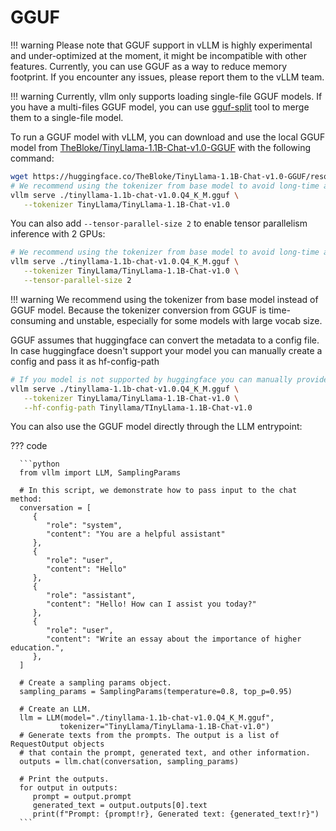 # GGUF

!!! warning
    Please note that GGUF support in vLLM is highly experimental and under-optimized at the moment, it might be incompatible with other features. Currently, you can use GGUF as a way to reduce memory footprint. If you encounter any issues, please report them to the vLLM team.

!!! warning
    Currently, vllm only supports loading single-file GGUF models. If you have a multi-files GGUF model, you can use [gguf-split](https://github.com/ggerganov/llama.cpp/pull/6135) tool to merge them to a single-file model.

To run a GGUF model with vLLM, you can download and use the local GGUF model from [TheBloke/TinyLlama-1.1B-Chat-v1.0-GGUF](https://huggingface.co/TheBloke/TinyLlama-1.1B-Chat-v1.0-GGUF) with the following command:

```bash
wget https://huggingface.co/TheBloke/TinyLlama-1.1B-Chat-v1.0-GGUF/resolve/main/tinyllama-1.1b-chat-v1.0.Q4_K_M.gguf
# We recommend using the tokenizer from base model to avoid long-time and buggy tokenizer conversion.
vllm serve ./tinyllama-1.1b-chat-v1.0.Q4_K_M.gguf \
   --tokenizer TinyLlama/TinyLlama-1.1B-Chat-v1.0
```

You can also add `--tensor-parallel-size 2` to enable tensor parallelism inference with 2 GPUs:

```bash
# We recommend using the tokenizer from base model to avoid long-time and buggy tokenizer conversion.
vllm serve ./tinyllama-1.1b-chat-v1.0.Q4_K_M.gguf \
   --tokenizer TinyLlama/TinyLlama-1.1B-Chat-v1.0 \
   --tensor-parallel-size 2
```

!!! warning
    We recommend using the tokenizer from base model instead of GGUF model. Because the tokenizer conversion from GGUF is time-consuming and unstable, especially for some models with large vocab size.

GGUF assumes that huggingface can convert the metadata to a config file. In case huggingface doesn't support your model you can manually create a config and pass it as hf-config-path

```bash
# If you model is not supported by huggingface you can manually provide a huggingface compatible config path
vllm serve ./tinyllama-1.1b-chat-v1.0.Q4_K_M.gguf \
   --tokenizer TinyLlama/TinyLlama-1.1B-Chat-v1.0 \
   --hf-config-path Tinyllama/TInyLlama-1.1B-Chat-v1.0
```

You can also use the GGUF model directly through the LLM entrypoint:

??? code

      ```python
      from vllm import LLM, SamplingParams

      # In this script, we demonstrate how to pass input to the chat method:
      conversation = [
         {
            "role": "system",
            "content": "You are a helpful assistant"
         },
         {
            "role": "user",
            "content": "Hello"
         },
         {
            "role": "assistant",
            "content": "Hello! How can I assist you today?"
         },
         {
            "role": "user",
            "content": "Write an essay about the importance of higher education.",
         },
      ]

      # Create a sampling params object.
      sampling_params = SamplingParams(temperature=0.8, top_p=0.95)

      # Create an LLM.
      llm = LLM(model="./tinyllama-1.1b-chat-v1.0.Q4_K_M.gguf",
               tokenizer="TinyLlama/TinyLlama-1.1B-Chat-v1.0")
      # Generate texts from the prompts. The output is a list of RequestOutput objects
      # that contain the prompt, generated text, and other information.
      outputs = llm.chat(conversation, sampling_params)

      # Print the outputs.
      for output in outputs:
         prompt = output.prompt
         generated_text = output.outputs[0].text
         print(f"Prompt: {prompt!r}, Generated text: {generated_text!r}")
      ```
